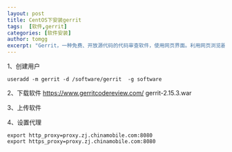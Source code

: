 ```yaml
---
layout: post
title: CentOS下安装gerrit
tags:  [软件,gerrit]
categories: [软件安装]
author: tomgg
excerpt: "Gerrit，一种免费、开放源代码的代码审查软件，使用网页界面。利用网页浏览器，同一个团队的软件程序员，可以相互审阅彼此修改后的程序代码，决定是否能够提交，退回或者继续修改。"
---
```




1、创建用户
```shell
useradd -m gerrit -d /software/gerrit  -g software
```

2、下载软件
https://www.gerritcodereview.com/
gerrit-2.15.3.war

3、上传软件

4、设置代理
```shell
export http_proxy=proxy.zj.chinamobile.com:8080
export https_proxy=proxy.zj.chinamobile.com:8080
```





